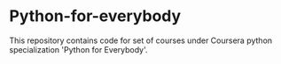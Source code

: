 # Python-for-everybody

This repository contains code for set of courses under Coursera python specialization 'Python for Everybody'.
